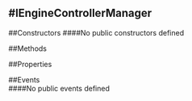 #IEngineControllerManager
---
##Constructors 
####No public constructors defined

##Methods  

##Properties  


##Events  
####No public events defined

